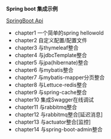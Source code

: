 **Spring boot 集成示例**

[SpringBoot Api](http://www.rtime.xin/api/preview/springboot.html)

- chapter1  一个简单的spring hellowold
- chapter2  自定义配置/配置文件
- chapter3  与thymeleaf整合
- chapter4  与jdbcTemplate整合
- chapter5  与jpa(hibernate)整合
- chapter6  与mybatis整合
- chapter7  与mybatis-mapper分页整合
- chapter8  与Lettuce-redis整合
- chapter9  与spring-cache整合
- chapter10 集成Swagger在线调试
- chapter11 与rabbitmq整合
- chapter12 与rabbitmq整合[延迟消息]
- chapter13 与actuator整合[监控]
- chapter14 与spring-boot-admin整合